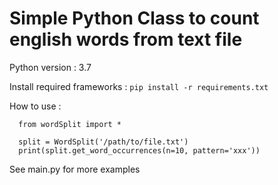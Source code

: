 # Simple Python Class to count english words from text file

Python version : 3.7

Install required frameworks :
```pip install -r requirements.txt```

How to use : 
```
  from wordSplit import *
  
  split = WordSplit('/path/to/file.txt')
  print(split.get_word_occurrences(n=10, pattern='xxx'))
```

See main.py for more examples
